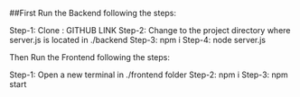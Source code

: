 ##First Run the Backend following the steps:

Step-1: Clone : GITHUB LINK
Step-2: Change to the project directory where server.js is located in ./backend
Step-3: npm i
Step-4: node server.js

Then Run the Frontend following the steps:

Step-1: Open a new terminal in ./frontend folder
Step-2: npm i
Step-3: npm start
